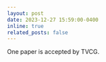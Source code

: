 ```yaml
---
layout: post
date: 2023-12-27 15:59:00-0400
inline: true
related_posts: false
---
```


One paper is accepted by TVCG.
